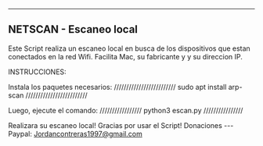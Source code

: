 -----------------------
NETSCAN - Escaneo local
-----------------------
Este Script realiza un escaneo local en busca de los dispositivos que estan conectados en la red Wifi.
Facilita Mac, su fabricante y y su direccion IP.

INSTRUCCIONES:

Instala los paquetes necesarios:
/////////////////////////
sudo apt install arp-scan
/////////////////////////

Luego, ejecute el comando:
/////////////////
python3 escan.py
////////////////

Realizara su escaneo local!
Gracias por usar el Script!
Donaciones ---
Paypal: Jordancontreras1997@gmail.com 

